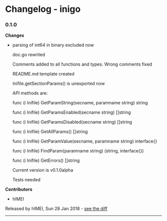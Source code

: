 # Changelog - inigo

### 0.1.0

__Changes__

- parsing of int64 in binary excluded now

  doc.go rewrited

  Comments added to all functions and types. Wrong comments fixed

  README.md template created

  Inifile.getSectionParams() is unexported now

  API methods are:

  func (i Inifile) GetParamString(secname, paramname string) string

  func (i Inifile) GetParamsEnabled(secname string) []string

  func (i Inifile) GetParamsDisabled(secname string) []string

  func (i Inifile) GetAllParams() []string

  func (i Inifile) GetParamValue(secname, paramname string) interface{}

  func (i Inifile) FindParam(paramname string) (string, interface{})

  func (i Inifile) GetErrors() []string

  Current version is v0.1.0alpha

  Tests needed


__Contributors__

- hIMEI

Released by hIMEI, Sun 28 Jan 2018 -
[see the diff](https://github.com/hIMEI29A/inigo/compare/a3fcca44d3d4c7b375acd9899ed615d653330a75...0.1.0#diff)
______________


